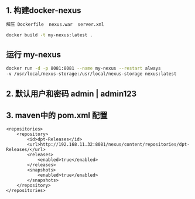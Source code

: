## 1. 构建docker-nexus
~~~bash
解压 Dockerfile  nexus.war  server.xml

docker build -t my-nexus:latest .  
~~~
## 运行 my-nexus
~~~bash
docker run -d -p 8081:8081 --name my-nexus --restart always 
-v /usr/local/nexus-storage:/usr/local/nexus-storage nexus:latest
~~~
## 2. 默认用户和密码  admin |  admin123

## 3. maven中的 pom.xml 配置

	<repositories>
		<repository>
			<id>dpt-Releases</id>
			<url>http://192.168.11.32:8081/nexus/content/repositories/dpt-Releases/</url>
			<releases>
				<enabled>true</enabled>
			</releases>
			<snapshots>
				<enabled>true</enabled>
			</snapshots>
		</repository>
	</repositories>


